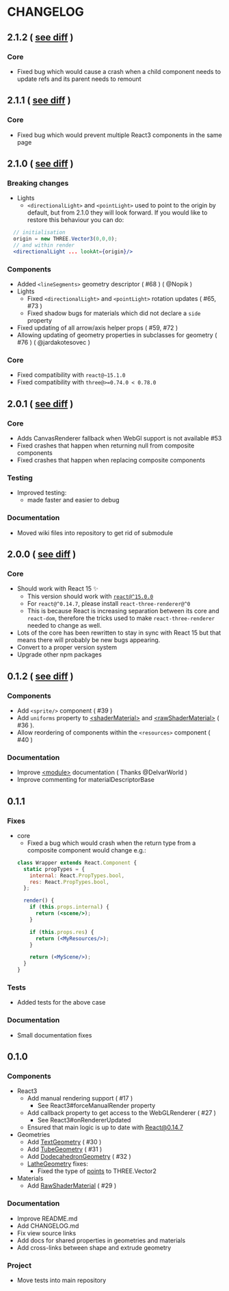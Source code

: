 CHANGELOG
===========

## 2.1.2 ( [see diff](https://github.com/toxicFork/react-three-renderer/compare/v2.1.1...v2.1.2) )

### Core
- Fixed bug which would cause a crash when a child component needs to update refs and its parent needs to remount

## 2.1.1 ( [see diff](https://github.com/toxicFork/react-three-renderer/compare/v2.1.0...v2.1.1) )

### Core
- Fixed bug which would prevent multiple React3 components in the same page

## 2.1.0 ( [see diff](https://github.com/toxicFork/react-three-renderer/compare/v2.0.1...v2.1.0) )

### Breaking changes
- Lights
  - `<directionalLight>` and `<pointLight>` used to point to the origin by default, but from 2.1.0 they will look forward.
  If you would like to restore this behaviour you can do:
```jsx
  // initialisation
  origin = new THREE.Vector3(0,0,0);
  // and within render 
  <directionalLight ... lookAt={origin}/>
``` 

### Components
- Added `<lineSegments>` geometry descriptor ( #68 ) ( @Nopik )
- Lights
  - Fixed `<directionalLight>` and `<pointLight>` rotation updates ( #65, #73 )
  - Fixed shadow bugs for materials which did not declare a `side` property
- Fixed updating of all arrow/axis helper props ( #59, #72 )
- Allowing updating of geometry properties in subclasses for geometry ( #76 ) ( @jardakotesovec )

### Core
- Fixed compatibility with `react@~15.1.0`
- Fixed compatibility with `three@>=0.74.0 < 0.78.0`

## 2.0.1 ( [see diff](https://github.com/toxicFork/react-three-renderer/compare/v2.0.0...v2.0.1) )

### Core
- Adds CanvasRenderer fallback when WebGl support is not available #53
- Fixed crashes that happen when returning null from composite components
- Fixed crashes that happen when replacing composite components

### Testing
- Improved testing:
  - made faster and easier to debug

### Documentation
- Moved wiki files into repository to get rid of submodule

## 2.0.0 ( [see diff](https://github.com/toxicFork/react-three-renderer/compare/v0.1.2...v2.0.0) )

### Core
- Should work with React 15 :sparkles:
  - This version should work with [`react@^15.0.0`](https://facebook.github.io/react/blog/2016/04/08/react-v15.0.1.html)
  - For `react@^0.14.7`, please install `react-three-renderer@^0`
  - This is because React is increasing separation between its core and `react-dom`, therefore
  the tricks used to make `react-three-renderer` needed to change as well.
- Lots of the core has been rewritten to stay in sync with React 15
  but that means there will probably be new bugs appearing.
- Convert to a proper version system
- Upgrade other npm packages

## 0.1.2 ( [see diff](https://github.com/toxicFork/react-three-renderer/compare/v0.1.1...v0.1.2) )

### Components
- Add `<sprite/>` component ( #39 )
- Add `uniforms` property to [&lt;shaderMaterial&gt;](https://github.com/toxicFork/react-three-renderer/wiki/shaderMaterial) and [&lt;rawShaderMaterial&gt;](https://github.com/toxicFork/react-three-renderer/wiki/rawShaderMaterial) ( #36 ).
- Allow reordering of components within the `<resources>` component ( #40 )

### Documentation
- Improve [&lt;module&gt;](https://github.com/toxicFork/react-three-renderer/wiki/module) documentation ( Thanks @DelvarWorld )
- Improve commenting for materialDescriptorBase

## 0.1.1

### Fixes
- core
  - Fixed a bug which would crash when the return type from a composite component would change e.g.:
  ```jsx
  class Wrapper extends React.Component {
    static propTypes = {
      internal: React.PropTypes.bool,
      res: React.PropTypes.bool,
    };

    render() {
      if (this.props.internal) {
        return (<scene/>);
      }

      if (this.props.res) {
        return (<MyResources/>);
      }

      return (<MyScene/>);
    }
  }
  ```

### Tests
- Added tests for the above case

### Documentation
- Small documentation fixes

## 0.1.0

### Components
- React3
  - Add manual rendering support ( #17 )
    - See React3#forceManualRender property
  - Add callback property to get access to the WebGLRenderer ( #27 )
    - See React3#onRendererUpdated
  - Ensured that main logic is up to date with React@0.14.7
- Geometries
  - Add [TextGeometry](https://github.com/toxicFork/react-three-renderer/wiki/textGeometry) ( #30 )
  - Add [TubeGeometry](https://github.com/toxicFork/react-three-renderer/wiki/tubeGeometry) ( #31 )
  - Add [DodecahedronGeometry](https://github.com/toxicFork/react-three-renderer/wiki/dodecahedronGeometry) ( #32 )
  - [LatheGeometry](https://github.com/toxicFork/react-three-renderer/wiki/latheGeometry) fixes:
    - Fixed the type of
    [points](https://github.com/toxicFork/react-three-renderer/wiki/latheGeometry#points)
    to THREE.Vector2
- Materials
  - Add [RawShaderMaterial](https://github.com/toxicFork/react-three-renderer/wiki/rawShaderMaterial) ( #29 )

### Documentation
- Improve README.md
- Add CHANGELOG.md
- Fix view source links
- Add docs for shared properties in geometries and materials
- Add cross-links between shape and extrude geometry

### Project
- Move tests into main repository
